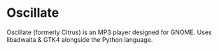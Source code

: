 # Oscillate

Oscillate (formerly Citrus) is an MP3 player designed for GNOME. Uses libadwaita & GTK4 alongside the Python language.
